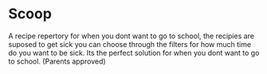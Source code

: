 # Scoop
A recipe repertory for when you dont want to go to school, the recipies are suposed to get sick you can choose through the filters for how much time do you want to be sick. Its the perfect solution for when you dont want to go to school. (Parents approved)

